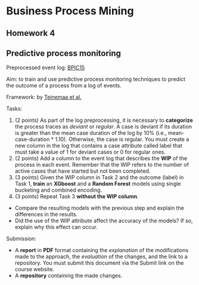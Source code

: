 # Business Process Mining
## Homework 4
## Predictive process monitoring

Preprocessed event log: [BPIC15](https://owncloud.ut.ee/owncloud/index.php/s/8DC9KXyTnJWNRgJ/download/HW4-BPIC15.csv) 

Aim: to train and use predictive process monitoring techniques to predict the outcome of a process from a log of events. 

Framework: by [Teinemaa et al.](https://github.com/Mcamargo85/predictive-monitoring-benchmark.git)

Tasks:

1. (2 points) As part of the log preprocessing, it is necessary to **categorize** the process traces as _deviant_ or _regular_. A case is deviant if its duration is greater than the mean case duration of the log by 10% (i.e., mean-case-duration * 1.10). Otherwise, the case is regular. You must create a new column in the log that contains a case attribute called label that must take a value of 1 for deviant cases or 0 for regular ones.
2. (2 points) Add a column to the event log that describes the **WIP** of the process in each event. Remember that the WIP refers to the number of active cases that have started but not been completed.
3. (3 points) Given the WIP column in Task 2 and the outcome (label) in Task 1, **train** an **XGboost** and a **Random Forest** models using single bucketing and combined encoding.
4. (3 points) Repeat Task 3 **without the WIP column**. 
  - Compare the resulting models with the previous step and explain the differences in the results. 
  - Did the use of the WIP attribute affect the accuracy of the models? If so, explain why this effect can occur.

Submission: 
- A **report** in **PDF** format containing the _explanation_ of the modifications made to the approach, the _evaluation_ of the changes, and the link to a repository. You must submit this document via the Submit link on the course website.
- A **repository** containing the made changes. 
